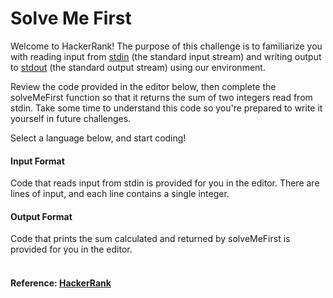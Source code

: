 Solve Me First
==============
Welcome to HackerRank! The purpose of this challenge is to familiarize you with reading input from [stdin](https://www.hackerrank.com/external_redirect?to=https://en.wikipedia.org/wiki/Standard_streams#Standard_input_.28stdin.29) (the standard input stream) and writing output to [stdout](https://www.hackerrank.com/external_redirect?to=https://en.wikipedia.org/wiki/Standard_streams#Standard_output_.28stdout.29) (the standard output stream) using our environment.

Review the code provided in the editor below, then complete the solveMeFirst function so that it returns the sum of two integers read from stdin. Take some time to understand this code so you're prepared to write it yourself in future challenges.

Select a language below, and start coding!

#### Input Format

Code that reads input from stdin is provided for you in the editor. There are  lines of input, and each line contains a single integer.

#### Output Format

Code that prints the sum calculated and returned by solveMeFirst is provided for you in the editor.
<br>
<br>
#### Reference: [HackerRank](https://www.hackerrank.com/challenges/solve-me-first)
